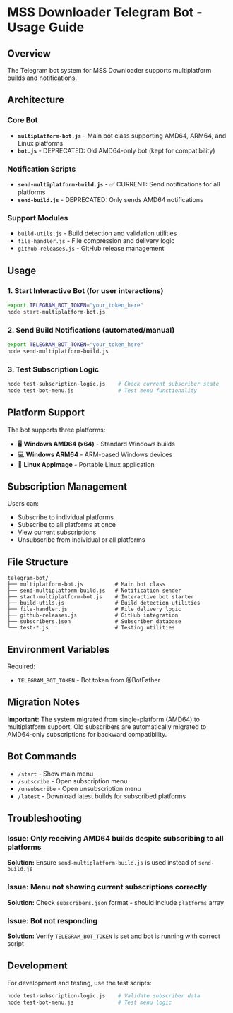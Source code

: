 # MSS Downloader Telegram Bot - Usage Guide

## Overview

The Telegram bot system for MSS Downloader supports multiplatform builds and notifications.

## Architecture

### Core Bot
- **`multiplatform-bot.js`** - Main bot class supporting AMD64, ARM64, and Linux platforms
- **`bot.js`** - DEPRECATED: Old AMD64-only bot (kept for compatibility)

### Notification Scripts
- **`send-multiplatform-build.js`** - ✅ CURRENT: Send notifications for all platforms
- **`send-build.js`** - DEPRECATED: Only sends AMD64 notifications

### Support Modules
- `build-utils.js` - Build detection and validation utilities
- `file-handler.js` - File compression and delivery logic
- `github-releases.js` - GitHub release management

## Usage

### 1. Start Interactive Bot (for user interactions)
```bash
export TELEGRAM_BOT_TOKEN="your_token_here"
node start-multiplatform-bot.js
```

### 2. Send Build Notifications (automated/manual)
```bash
export TELEGRAM_BOT_TOKEN="your_token_here"
node send-multiplatform-build.js
```

### 3. Test Subscription Logic
```bash
node test-subscription-logic.js    # Check current subscriber state
node test-bot-menu.js              # Test menu functionality
```

## Platform Support

The bot supports three platforms:
- 🖥️ **Windows AMD64 (x64)** - Standard Windows builds
- 💻 **Windows ARM64** - ARM-based Windows devices
- 🐧 **Linux AppImage** - Portable Linux application

## Subscription Management

Users can:
- Subscribe to individual platforms
- Subscribe to all platforms at once
- View current subscriptions
- Unsubscribe from individual or all platforms

## File Structure

```
telegram-bot/
├── multiplatform-bot.js          # Main bot class
├── send-multiplatform-build.js   # Notification sender
├── start-multiplatform-bot.js    # Interactive bot starter
├── build-utils.js                # Build detection utilities
├── file-handler.js               # File delivery logic
├── github-releases.js            # GitHub integration
├── subscribers.json              # Subscriber database
└── test-*.js                     # Testing utilities
```

## Environment Variables

Required:
- `TELEGRAM_BOT_TOKEN` - Bot token from @BotFather

## Migration Notes

**Important:** The system migrated from single-platform (AMD64) to multiplatform support. Old subscribers are automatically migrated to AMD64-only subscriptions for backward compatibility.

## Bot Commands

- `/start` - Show main menu
- `/subscribe` - Open subscription menu
- `/unsubscribe` - Open unsubscription menu  
- `/latest` - Download latest builds for subscribed platforms

## Troubleshooting

### Issue: Only receiving AMD64 builds despite subscribing to all platforms
**Solution:** Ensure `send-multiplatform-build.js` is used instead of `send-build.js`

### Issue: Menu not showing current subscriptions correctly
**Solution:** Check `subscribers.json` format - should include `platforms` array

### Issue: Bot not responding
**Solution:** Verify `TELEGRAM_BOT_TOKEN` is set and bot is running with correct script

## Development

For development and testing, use the test scripts:
```bash
node test-subscription-logic.js    # Validate subscriber data
node test-bot-menu.js              # Test menu logic
```